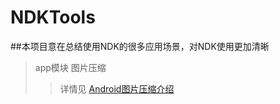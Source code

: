 # NDKTools
##本项目意在总结使用NDK的很多应用场景，对NDK使用更加清晰

>app模块 图片压缩
>>详情见 [Android图片压缩介绍](https://github.com/hanlonglinandroidstudys/NDKTools/tree/master/app)


